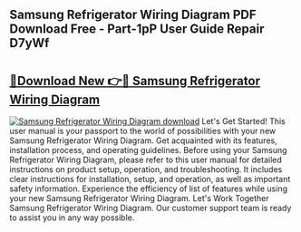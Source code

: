 ## Samsung Refrigerator Wiring Diagram PDF Download Free - Part-1pP User Guide Repair D7yWf

# <h2><a href="http://dftbnp.blite.top/?on=Samsung+Refrigerator+Wiring+Diagram">🔗Download New 👉🔴 Samsung Refrigerator Wiring Diagram</a></h2>

[![Samsung Refrigerator Wiring Diagram download](https://i.imgur.com/lujVjoI.png)](http://dftbnp.blite.top/?on=Samsung+Refrigerator+Wiring+Diagram)
Let's Get Started! This user manual is your passport to the world of possibilities with your new Samsung Refrigerator Wiring Diagram. Get acquainted with its features, installation process, and operating guidelines. Before using your Samsung Refrigerator Wiring Diagram, please refer to this user manual for detailed instructions on product setup, operation, and troubleshooting. It includes clear instructions for installation, setup, and operation, as well as important safety information. Experience the efficiency of list of features while using your new Samsung Refrigerator Wiring Diagram. Let's Work Together Samsung Refrigerator Wiring Diagram. Our customer support team is ready to assist you in any way possible.
